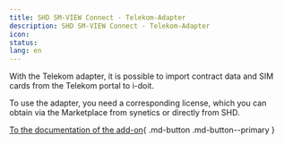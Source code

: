```yaml
---
title: SHD SM-VIEW Connect - Telekom-Adapter
description: SHD SM-VIEW Connect - Telekom-Adapter
icon:
status:
lang: en
---
```


With the Telekom adapter, it is possible to import contract data and SIM cards from the Telekom portal to i-doit.

To use the adapter, you need a corresponding license, which you can obtain via the Marketplace from synetics or directly from SHD.

[To the documentation of the add-on](https://smdocu.atlassian.net/wiki/spaces/SKB/pages/2296709154/SM-VIEW+Connect+-+Telekom-Adapter){ .md-button .md-button--primary }

<!---
## Installation

Zur Nutzung des Telekom-Adapters ist ein Internetzugriff vom i-doit Host auf das Portal der Telekom nötig.

Die Nutzung des Telekom-Portals muss beim Anbieter mit Hilfe der B2B-Abteilung beantragt werden. Im nächsten Schritt ist es nötig ein TLS-Zertifikat zu erstellen und der Telekom mitzuteilen. Dieses wird dann für den vereinbarten Rahmenvertrag freigeschaltet. Nach erfolgreicher Beantragung muss das Zertifikat dann nach i-doit importiert werden.

Sie können das Zertifikat und den privaten Schlüssel unter dem Menüpunkt “Client Zertifikat Upload” hochladen.

[![Zertifikate hochladen](../../assets/images/de/i-doit-pro-add-ons/sm-view-connect/telekom-adapter/grafik-20240327-100916.png)](../../assets/images/de/i-doit-pro-add-ons/sm-view-connect/telekom-adapter/grafik-20240327-100916.png)

Im unteren Bereich der Seite befindet sich die Zertifikatsübersicht:

[![Übersicht über die verwendeten Zertifikate](../../assets/images/de/i-doit-pro-add-ons/sm-view-connect/telekom-adapter/grafik-20240327-101046.png)](../../assets/images/de/i-doit-pro-add-ons/sm-view-connect/telekom-adapter/grafik-20240327-101046.png)

Hier besteht auch die Möglichkeit, hochgeladene Zertifikate zu löschen.

## Basiseinstellungen

Neben den allgemeinen Basiseinstellungen können Sie für den Telekom-Adapter folgende Einstellungen vornehmen:

[![Basiseinstellungen des Telekom-Adapters](../../assets/images/de/i-doit-pro-add-ons/sm-view-connect/telekom-adapter/grafik-20240327-101326.png)](../../assets/images/de/i-doit-pro-add-ons/sm-view-connect/telekom-adapter/grafik-20240327-101326.png)

    - Api Basis URL: Die Basis-URL zum Telekom-Portal, ohne abschließenden “/”.
    - API Benutzername: Ein gültiger Nutzername mit Zugriff auf das Telekom-Portal.
    - Api Passwort: Das entsprechende Passwort des Nutzers.
    - Zertifikat Passphrase: Die von der Telekom übermittelte Passphrase zum Zertifikat.
    - Telekom Kundennummer: Ihre Telekom Kundennummer.
    - Telekom Vertrags ID: Ihre Telekom Vertrags-ID.
    - Standard Ziel-Kategorien nicht befüllen: Wenn aktiviert, wird das hinterlegte Standard-Mapping ignoriert und nur die im folgenden Abschnitt zugewiesenen Werte befüllt.
    - Import Limit: Maximale Anzahl der Objekte, welche importiert werden.

## Konfiguration des Mappings

Zum Bearbeiten der Konfiguration wechseln Sie bitte mit einem Klick auf den Knopf “Editieren” in den Bearbeitungsmodus.

Die Konfiguration des Objekttyp-Mappers und des Objekt-Matchings sind unter folgendem Link beschrieben: [SM-VIEW Connect - Grundlagen](https://smdocu.atlassian.net/wiki/x/AQDli).

## Wert Mapping

Für den Telekom-Adapter ist es möglich, verfügbare Einträge für Telefontarif und Provider auf bereits bestehende Einträge in i-doit abzubilden. Dies hat den Vorteil, dass beispielsweise mehrere Einträge zu einem Provider - “D1” oder “Telekom” auf einen einzigen Provider-Namen in i-doit gemappt werden können.

[![Mapping von Werten der externen Datenquelle auf Werte in i-doit](../../assets/images/de/i-doit-pro-add-ons/sm-view-connect/telekom-adapter/grafik-20240327-101805.png)](../../assets/images/de/i-doit-pro-add-ons/sm-view-connect/telekom-adapter/grafik-20240327-101805.png)

## Import

Neben dem automatischen, zeitgesteuerten Import haben Sie zusätzlich die Möglichkeit, einen Import manuell zu starten.

[![Start eines manuellen Imports](../../assets/images/de/i-doit-pro-add-ons/sm-view-connect/telekom-adapter/grafik-20240410-053234.png)](../../assets/images/de/i-doit-pro-add-ons/sm-view-connect/telekom-adapter/grafik-20240410-053234.png)

Mit einem Klick auf den Knopf “Import starten” werden die jeweiligen Daten nach i-doit importiert.

## Welche Daten werden importiert?

Folgende Daten können grundsätzlich importiert werden:

-   Verträge
    *   mit Laufzeiten
    *   mit Tarifoptionen
    *   mit Rufnummern
    *   deren SIM-Karten
    *   mit PIN / PUK
    *   mit eSIM / klassische SIM / Multi-SIM

## Standardzuweisung

Ohne dass ein Mapping vorgenommen wird werden bereits Standardwerte befüllt. Dieses Verhalten lässt sich durch den Schalter “Standard Ziel-Kategorien nicht befüllen” in den Einstellungen ausschalten.

Der Ziel-Objekttyp entspricht dem oben ausgewählten Wert.

| Quell-Wert                     | Ziel-Kategorie | Ziel-Wert     |
| ------------------------------ | -------------- | ------------- |
| import.contract_tariff_name    | SIM            | Tarif         |
| import.contract_start_date     | SIM            | Anfangsdatum  |
| import.contract_end_date       | SIM            | Enddatum      |
| import.sim_meta_field_iccid_id | Karten         | Kartennummer  |
| import.sim_field_phone_number  | SIM            | Telefonnummer |
| import.sim_field_pin1          | Karten         | Pin           |
| import.sim_field_pin2          | Karten         | Pin2          |
| import.sim_field_puk1          | Karten         | PUK           |
| import.sim_field_puk2          | Karten         | PUK2          |
| import.sim.network_provider    | SIM            | Netzanbieter  |
| import.sim.customer_number     | SIM            | Kundennummer  |

[![Standardzuweisung](../../assets/images/de/i-doit-pro-add-ons/sm-view-connect/telekom-adapter/image-20240424-142506.png)](../../assets/images/de/i-doit-pro-add-ons/sm-view-connect/telekom-adapter/image-20240424-142506.png)

## Verwendung von SIM-Karten/Vertragsdaten Daten

Im Standard wird der Objekttyp “SIM-Karte” verwendet um die Vertragsdaten zu halten, der Objekttyp kann im Konfigurator verändert werden. Da der Name “SIM-Karte” etwas Irreführend ist hat es sich in den meisten Installationen angeboten den Namen des Objekttyps auf etwa “Mobilfunkvertrag” oder ähnliches zu ändern.

Zu den Kopfdaten des Vertrags werden dann die SIM-Karten in der Kategorie “Karten” importiert.

Diese können dann einem Mobiltelefon zugewiesen werden.

[![Zugewiesene Karten zu einem Vertrag](../../assets/images/de/i-doit-pro-add-ons/sm-view-connect/telekom-adapter/grafik-20240410-052338.png)](../../assets/images/de/i-doit-pro-add-ons/sm-view-connect/telekom-adapter/grafik-20240410-052338.png)

In der Kategorie “SIM” finden Sie nach dem Import alle relevanten Laufzeitdaten des Vertrages.

[![Laufzeitdaten des Vertrages](../../assets/images/de/i-doit-pro-add-ons/sm-view-connect/telekom-adapter/grafik-20240410-052635.png)](../../assets/images/de/i-doit-pro-add-ons/sm-view-connect/telekom-adapter/grafik-20240410-052635.png)
-->
